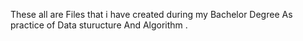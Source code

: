 These all are Files that i have created during my Bachelor Degree As practice of Data sturucture And Algorithm  .
